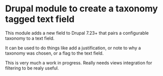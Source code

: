 Drupal module to create a taxonomy tagged text field
====

This module adds a new field to Drupal 7.23+ that pairs a configurable taxonomy to a text field.

It can be used to do things like add a justification, or note to why a taxonomy was chosen, or a flag to the text field.

This is very much a work in progress. Really needs views integration for filtering to be realy useful.
